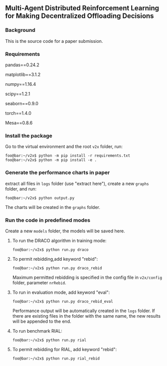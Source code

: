 ## Multi-Agent Distributed Reinforcement Learning for Making Decentralized Offloading Decisions

### Background
 This is the source code for a paper submission.

### Requirements

 pandas==0.24.2

 matplotlib==3.1.2

 numpy==1.16.4

 scipy==1.2.1

 seaborn==0.9.0

 torch==1.4.0

 Mesa==0.8.6

### Install the package

 Go to the virtual environment and the root `v2x` folder, run:

```console
foo@bar:~/v2x$ python -m pip install -r requirements.txt
foo@bar:~/v2x$ python -m pip install -e .
```

### Generate the performance charts in paper

 extract all files in `logs` folder (use "extract here"), create a new `graphs` folder, and run:

```console
foo@bar:~/v2x$ python output.py
```

 The charts will be created in the `graphs` folder.

### Run the code in predefined modes

Create a new `models` folder, the models will be saved here.

1. To run the DRACO algorithm in training mode:

	```console
	foo@bar:~/v2x$ python run.py draco
	```

2. To permit rebidding,add keyword "rebid":

	```console
	foo@bar:~/v2x$ python run.py draco_rebid
	```

	Maximum permitted rebidding is specified in the config file in `v2x/config` folder, parameter `nrRebid`.

3. To run in evaluation mode, add keyword "eval":

	```console
	foo@bar:~/v2x$ python run.py draco_rebid_eval
	```

 	Performance output will be automatically created in the `logs` folder. If there are existing files in the folder with the same name, the new results will be appended to the end.

4. To run benchmark RIAL:

	```console
	foo@bar:~/v2x$ python run.py rial
	```

5. To permit rebidding for RIAL, add keyword "rebid":

	```console
	foo@bar:~/v2x$ python run.py rial_rebid
	```


